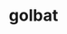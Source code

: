 ---
id: 42
title: golbat
types: [poison,flying]
image: https://raw.githubusercontent.com/PokeAPI/sprites/master/sprites/pokemon/42.png
---